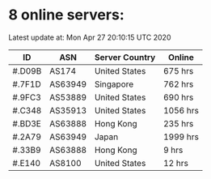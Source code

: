 # 8 online servers:

Latest update at: Mon Apr 27 20:10:15 UTC 2020

| ID | ASN | Server Country | Online |
| -- | --- | -------------- | ------ |
| #.D09B | AS174 | United States | 675 hrs |
| #.7F1D | AS63949 | Singapore | 762 hrs |
| #.9FC3 | AS53889 | United States | 690 hrs |
| #.C348 | AS35913 | United States | 1056 hrs |
| #.BD3E | AS63888 | Hong Kong | 235 hrs |
| #.2A79 | AS63949 | Japan | 1999 hrs |
| #.33B9 | AS63888 | Hong Kong | 9 hrs |
| #.E140 | AS8100 | United States | 12 hrs |

